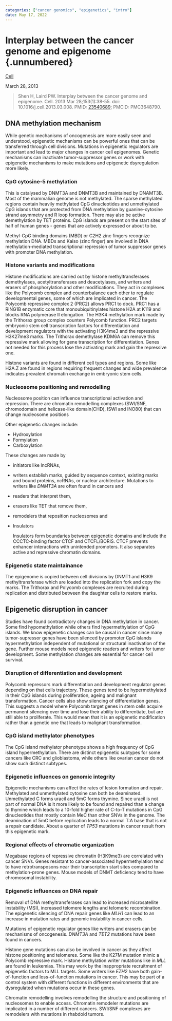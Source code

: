 ```yaml
---
categories: ["cancer genomics", "epigenetics", "intro"]
date: May 17, 2022
---
```



# Interplay between the cancer genome and epigenome {.unnumbered}

[Cell](https://www.sciencedirect.com/science/article/pii/S0092867413002961?via%3Dihub)

March 28, 2013

> Shen H, Laird PW. Interplay between the cancer genome and epigenome. Cell.
> 2013 Mar 28;153(1):38-55. doi: 10.1016/j.cell.2013.03.008. PMID:
> [23540689](https://pubmed.ncbi.nlm.nih.gov/23540689/); PMCID: PMC3648790.

## DNA methylation mechanism

While genetic mechanisms of oncogenesis are more easily seen and understood,
epigenetic mechanisms can be powerful ones that can be transferred through
cell divisions. Mutations in epigenetic regulators are important and lead to major
changes in cancer cell epigenomes. Genetic mechanisms can inactivate
tumor-suppressor genes or work with epigenetic mechanisms to make mutations and
epigenetic dsyregulation more likely.


###  CpG cytosine-5 methylation

This is catalysed by DNMT3A and DNMT3B and maintained by DNAMT3B. Most of the
mammalian genome is not methylated. The sparse methylated regions contain
heavily methylated CpG dinucleotides and unmethylated CpG islands that are
protected from DNA methylation by guanine-cytosine strand asymmetry and R loop
formation. There may also be active demethylation by TET proteins. CpG islands
are present on the start sites of half of human genes - genes that are actively
expressed or about to be.

Methyl-CpG binding domains (MBD) or C2H2 zinc fingers recognize methylation DNA.
MBDs and Kaiso (zinc finger) are involved in DNA methylation-mediated
transcriptional repression of tumor suppressor genes with promoter DNA
methylation.

### Histone variants and modifications

Histone modifications are carried out by histone methyltransferases 
demethylases, acetyltransferases and deacetylases, and writers and erasers of
phosphorylation and other modifications. They act in complexes like the Polycomb
complex and counterbalance each other to regulate developmental genes, some of
which are implicated in cancer. The Polycomb repressive complex 2 (PRC2) allows
PRC1 to dock. PRC1 has a RING1B enzymatic core that monoubiquitinylates histone
H2A at K119 and blocks RNA polymerase II elongation. The H3K4 methylation mark
made by the Trithorax group complex counters Polycomb function. PRC2 targets
embryonic stem cell transcription factors for differentiation and development
regulators with the activating H3K4me3 and the repressive H3K27me3 marks. The
Trithorax demethylase KDM6A can remove this repressive mark allowing for gene
transcription for differentiation. Genes not needed for this process lose the
activating mark and gain the repressive one.

Histone variants are found in different cell types and regions. Some like H2A.Z
are found in regions requiring frequent changes and wide prevalence indicates
prevalent chromatin exchange in embryonic stem cells.

### Nucleosome positioning and remodelling

Nucleosome position can influence transcriptional activation and repression.
There are chromatin remodelling complexes (SWI/SNF, chromodomain and
helicase-like domain(CHD), ISWI and INO80) that can change nucleosome positions


Other epigenetic changes include:

- Hydroxylation
- Formylation
- Carboxylation

These changes are made by

- initiators like lncRNAs,
- writers establish marks, guided by sequence context, existing marks
  and bound proteins, ncRNAs, or nuclear architecture. Mutations to writers
  like *DNMT3A* are often found in cancers and  
- readers that interpret them,
- erasers like TET that remove them,
- remodelers that reposition nucleosomes and 
- Insulators 

    Insulators form boundaries between epigenetic domains and include the
    CCCTC-binding factor CTCF and CTCFL/BORIS. CTCF prevents enhancer
    interactions with unintended promoters. It also separates active and
    repressive chromatin domains.

### Epigenetic state maintainance

The epigenome is copied between cell divisions by DNMT1 and H3K9
methyltransferase which are loaded into the replication fork and copy the marks.
The Trithorax and Polycomb complexes are recruited during replication and
distributed between the daughter cells to restore marks.

## Epigenetic disruption in cancer

Studies have found contradictory changes in DNA methylation  in cancer. Some
find hypomethylation while others find hypermethylation of CpG islands. We know
epigenetic changes can be causal in cancer since many tumor-supressor genes have
been silenced by promoter CpG islands hypermethylation independent of mutational
or structural inactivation of the gene. Further mouse models need epigenetic
readers and writers for tumor development. Some methylation changes are
essential for cancer cell survival.

### Disruption of differentiation and development

Polycomb repressors mark differentiation and development regulator genes
depending on that cells trajectory. These genes tend to be hypermethylated in
their CpG islands during proliferation, ageing and malignant
transformation. Cancer cells also show silencing of differentiation genes. This
suggests a model where Polycomb target genes in stem cells acquire permanent
silencing over time and lose their ability to differentiate, but are still able
to proliferate. This would mean that it is an epigenetic modification rather
than a genetic one that leads to malignant transformation.

### CpG island methylator phenotypes 

The CpG island methylator phenotype shows a high frequency of CpG island
hypermethylation. There are distinct epigenetic subtypes for some cancers like
CRC and glioblastoma, while others like ovarian cancer do not show such distinct
subtypes.

### Epigenetic influences on genomic integrity

Epigenetic mechanisms can affect the rates of lesion formation and repair.
Methylated and unmethylated cytosine can both be deaminated. Unmethylated C
forms uracil and 5mC forms thymine. Since uracil is not part of normal DNA is
it more likely to be found and repaired than a change to thymine which leads to
a 10-fold higher rate of C-to-T mutations in CpG dinucleotides that mostly
contain MeC than other SNVs in the genome. The deamination of 5mC before
replication leads to a normal T:A base that is not a repair candidate. About a
quarter of *TP53* mutations in cancer result from this epigenetic mark.

### Regional effects of chromatic organization

Megabase regions of repressive chromatin (H3K9me3) are correlated with cancer
SNVs. Genes resistant to cancer-associated hypermethylation tend to have
retrotransposons near their transcription start sites compared to
methylation-prone genes. Mouse models of DNMT deficiency tend to have
chromosomal instability.

### Epigenetic influences on DNA repair

Removal of DNA methyltransferases can lead to increased microsatellite
instability (MSI), increased telomere lengths and telomeric recombination. The
epigenetic silencing of DNA repair genes like *MLH1* can lead to an increase in
mutation rates and genomic instability in cancer cells.

Mutations of epigenetic regulator genes like writers and erasers can be
mechanisms of oncogenesis. *DNMT3A* and *TET2* mutations have been found in
cancers. 

Histone gene mutations can also be involved in cancer as they affect histone
positioning and telomeres. Some like the K27M mutation mimic a Polycomb
repressive mark. Histone methylation writer mutations like in *MLL* are found in
leukemias. This may work by the inappropriate recruitment of epigenetic factors
to MLL targets. Some writers like *EZH2* have both gain-of-function and
loss-of-function mutations in cancer. This may be part of a control system with
different functions in different environments that are dysregulated when
mutations occur in these genes.

Chromatin remodelling involves remodelling the structure and
positioning of nucleosomes to enable access. Chromatin remodeler mutations are
implicated in a number of different cancers. SWI/SNF complexes are remodelers
with mutations in rhabdoid tumors.
